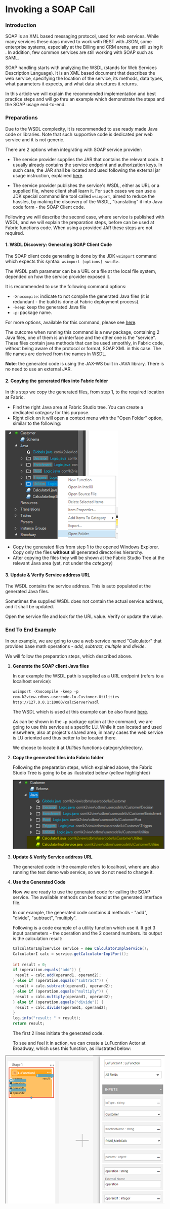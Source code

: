 # Invoking a SOAP Call

### Introduction

SOAP is an XML based messaging protocol, used for web services. While many services these days moved to work with REST with JSON, some enterprise systems, especially at the Billing and CRM arena, are still using it . In addition, few common services are still working with SOAP such as SAML.

SOAP handling starts with analyzing the WSDL (stands for Web Services Description Language). It is an XML based document that describes the web service, specifying the location of the service, its methods, data types, what parameters it expects, and what data structures it returns. 

In this article we will explain the recommended implementation and best practice steps and will go thru an example which demonstrate the steps and the SOAP usage end-to-end.

### Preparations

Due to the WSDL complexity, it is recommended to use ready made Java code or libraries. Note that such supportive code is dedicated per web service and it is not  generic.

There are 2 options when integrating with SOAP service provider:

* The service provider supplies the JAR that contains the relevant code. It usually already contains the service endpoint and authorization keys. In such case, the JAR shall be located and used following the external jar usage instruction, explained [here](/articles/31_external_resources/01_external_jars.md). 

* The service provider publishes the service's WSDL, either as URL or a supplied file, where client shall learn it. For such cases we can use a JDK special command line tool called `wsimport`, aimed to reduce the hassles, by making the discovery of the WSDL, "translating" it into Java code form - the SOAP Client code.

Following we will describe the second case, where service is published with WSDL, and we will explain the preparation steps, before can be used at Fabric functions code. When using a provided JAR these steps are not required.

#### 1. WSDL Discovery: Generating SOAP Client Code

The SOAP client code generating is done by the JDK `wsimport` command which expects this syntax: `wsimport [options] <wsdl>`.  

The WSDL path parameter can be a URL or a file at the local file system, depended on how the service provider exposed it. 

It is recommended to use the following command options:

* `-Xnocompile`: indicate to not compile the generated Java files (it is redundant - the build is done at Fabric deployment process).
* `-keep`: keep the generated Java file
* `-p`: package name. 

For more options, available for this command, please see [here](https://docs.oracle.com/javase/7/docs/technotes/tools/share/wsimport.html).

The outcome when running this command is a new package, containing 2 Java files, one of them is an interface and the other one is the "service". These files contain java methods that can be used smoothly, in Fabric code, without being aware of the protocol or format, SOAP XML in this case. The file names are derived from the names in WSDL.

**Note**: the generated code is using the JAX-WS built in JAVA library. There is no need to use an external JAR.

#### 2. Copying the generated files into Fabric folder

In this step we copy the generated files, from step 1, to the required location at Fabric.  

* Find the right Java area at Fabric Studio tree.  You can create a dedicated *category* for this purpose.
* Right click on it will open a context menu with the "Open Folder" option, similar to the following:

![image](images/open_java_folder.png)

* Copy the generated files from step 1 to the opened Windows Explorer. Copy only the files **without** all generated directories hierarchy.
* After copying the files they will be shown at the Fabric Studio Tree at the relevant Java area (yet, not under the *category*)

#### 3. Update & Verify Service address URL

The WSDL contains the service address. This is auto populated at the generated Java files.

Sometimes the supplied WSDL does not contain the actual service address, and it shall be updated.

Open the service file and look for the URL value. Verify or update the value.

### End To End Example

In our example, we are going to use a web service named "Calculator" that provides base math operations - *add, subtract, multiple* and *divide*.

We will follow the preparation steps, which described above.

1. **Generate the SOAP client Java files**

   In our example the WSDL path is supplied as a URL endpoint (refers to a localhost service):

   `wsimport -Xnocompile -keep -p com.k2view.cdbms.usercode.lu.Customer.Utilities http://127.0.0.1:10000/calcServer?wsdl`

   The WSDL which is used at this example can be also found [here](/articles/31_external_resources/calculator.wsdl).

   As can be shown in the `-p` package option at the command, we are going to use this service at a specific LU. While it can located and used elsewhere, also at project's shared area, in many cases the web service is LU oriented and thus better to be located there.

   We choose to locate it at *Utilities* functions category/directory. 

2. **Copy the generated files into Fabric folder**

   Following the preparation steps, which explained above, the Fabric Studio Tree is going to be as illustrated below (yellow highlighted)

   ![image](images/soap_java_generated_files_at_studio_tree.png)



3. **Update & Verify Service address URL**

   The generated code in the example refers to localhost, where are also running the test demo web service, so we do not need to change it.

4. **Use the Generated Code**

   Now we are ready to use the generated code for calling the SOAP service. The available methods can be found at the generated interface file.

   In our example, the generated code contains 4 methods - "add", "divide", "subtract", "multiply".

   Following is a code example of a utility function which use it. It get 3 input parameters - the operation and the 2 operand numbers. its output is the calculation result:

   ```java
   CalculatorImplService service = new CalculatorImplService();
   CalculatorI calc = service.getCalculatorImplPort();
   
   int result = 0;
   if (operation.equals("add")) {
   	result = calc.add(operand1, operand2);
   } else if (operation.equals("subtract")) {
   	result = calc.subtract(operand1, operand2);
   } else if (operation.equals("multiply")) {
   	result = calc.multiply(operand1, operand2);
   } else if (operation.equals("divide")) {
   	result = calc.divide(operand1, operand2);
   }
   log.info("result: " + result);
   return result;
   
   ```

   The first 2 lines initiate the generated code.

   
   
   To see and feel it in action, we can create a LuFucntion Actor at Broadway, which uses this function, as illustrated below:

<img src="images/LuFuncActor_soap.png" alt="LuFucntion Actor using soap function" />